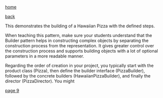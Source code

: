 [home](./page01.md)

[back](./page07.md)

This demonstrates the building of a Hawaiian Pizza with the defined steps. 

When teaching this pattern, make sure your students understand that the Builder pattern helps in constructing complex objects by separating the construction process from the representation. It gives greater control over the construction process and supports building objects with a lot of optional parameters in a more readable manner.

Regarding the order of creation in your project, you typically start with the product class (Pizza), then define the builder interface (PizzaBuilder), followed by the concrete builders (HawaiianPizzaBuilder), and finally the director (PizzaDirector). You might

[page 9](./page09.md)
